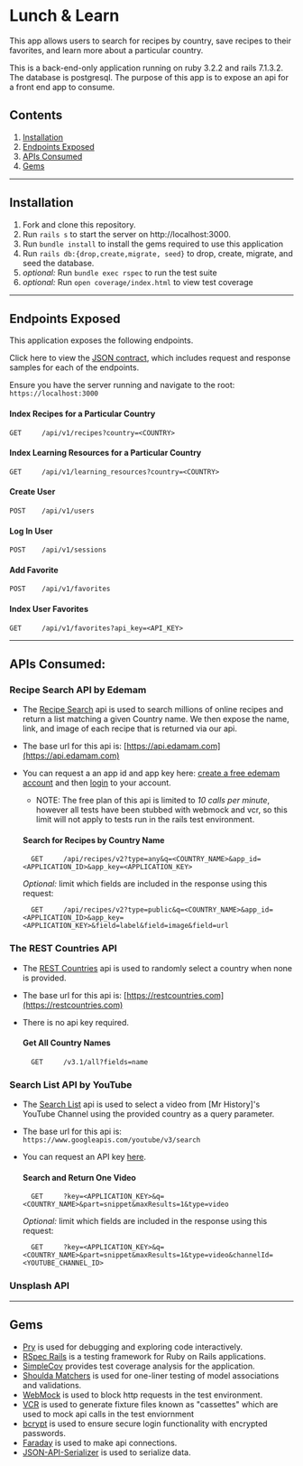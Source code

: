 # Lunch & Learn
This app allows users to search for recipes by country, save recipes to their favorites, and learn more about a particular country.

This is a back-end-only application running on ruby 3.2.2 and rails 7.1.3.2. The database is postgresql. The purpose of this app is to expose an api for a front end app to consume.

## Contents
1. [Installation](#Installation)
1. [Endpoints Exposed](#Endpoints-Exposed)
1. [APIs Consumed](#APIs-Consumed)
1. [Gems](#Gems)

_____

## Installation
1. Fork and clone this repository.
1. Run `rails s` to start the server on http://localhost:3000.
1. Run `bundle install` to install the gems required to use this application
1. Run `rails db:{drop,create,migrate, seed}` to drop, create, migrate, and seed the database.
1. _optional:_ Run `bundle exec rspec` to run the test suite
1. _optional:_ Run `open coverage/index.html` to view test coverage

_____

  
## Endpoints Exposed
This application exposes the following endpoints.

Click here to view the [JSON contract](/JSON_Contract.md), which includes request and response samples for each of the endpoints.

Ensure you have the server running and navigate to the root: `https://localhost:3000`

#### Index Recipes for a Particular Country
    GET     /api/v1/recipes?country=<COUNTRY>

#### Index Learning Resources for a Particular Country
    GET     /api/v1/learning_resources?country=<COUNTRY>

#### Create User
    POST    /api/v1/users

#### Log In User
    POST    /api/v1/sessions

#### Add Favorite
    POST    /api/v1/favorites

#### Index User Favorites
    GET     /api/v1/favorites?api_key=<API_KEY>

_____

## APIs Consumed:

### Recipe Search API by Edemam
- The [Recipe Search](https://developer.edamam.com/edamam-docs-recipe-api) api is used to search millions of online recipes and return a list matching a given Country name. We then expose the name, link, and image of each recipe that is returned via our api.
- The base url for this api is: [https://api.edamam.com](https://api.edamam.com)
- You can request a an app id and app key here: [create a free edemam account](https://developer.edamam.com/edamam-recipe-api) and then [login](developer.edamam.com) to your account.
    - NOTE: The free plan of this api is limited to _10 calls per minute_, however all tests have been stubbed with webmock and vcr, so this limit will not apply to tests run in the rails test environment.

    #### Search for Recipes by Country Name
        GET     /api/recipes/v2?type=any&q=<COUNTRY_NAME>&app_id=<APPLICATION_ID>&app_key=<APPLICATION_KEY>

    _Optional:_ limit which fields are included in the response using this request:

        GET     /api/recipes/v2?type=public&q=<COUNTRY_NAME>&app_id=<APPLICATION_ID>&app_key=<APPLICATION_KEY>&field=label&field=image&field=url

### The REST Countries API
- The [REST Countries](https://restcountries.com/#api-endpoints-v3-all) api is used to randomly select a country when none is provided.
- The base url for this api is: [https://restcountries.com](https://restcountries.com)
- There is no api key required.

    #### Get All Country Names
        GET     /v3.1/all?fields=name

### Search List API by YouTube
- The [Search List](https://developers-dot-devsite-v2-prod.appspot.com/youtube/v3/docs/search/list) api is used to select a video from [Mr History]'s YouTube Channel using the provided country as a query parameter.
- The base url for this api is: `https://www.googleapis.com/youtube/v3/search`
- You can request an API key [here](https://developers-dot-devsite-v2-prod.appspot.com/youtube/v3/docs#calling-the-api).

    #### Search and Return One Video
        GET     ?key=<APPLICATION_KEY>&q=<COUNTRY_NAME>&part=snippet&maxResults=1&type=video

    _Optional:_ limit which fields are included in the response using this request:
        
        GET     ?key=<APPLICATION_KEY>&q=<COUNTRY_NAME>&part=snippet&maxResults=1&type=video&channelId=<YOUTUBE_CHANNEL_ID>

### Unsplash API


_____


## Gems
- [Pry](https://github.com/pry/pry) is used for debugging and exploring code interactively.
- [RSpec Rails](https://github.com/rspec/rspec-rails) is a testing framework for Ruby on Rails applications.
- [SimpleCov](https://github.com/simplecov-ruby/simplecov) provides test coverage analysis for the application.
- [Shoulda Matchers](https://github.com/thoughtbot/shoulda-matchers) is used for one-liner testing of model associations and validations.
- [WebMock](https://github.com/bblimke/webmock) is used to block http requests in the test environment.
- [VCR](https://github.com/vcr/vcr) is used to generate fixture files known as "cassettes" which are used to mock api calls in the test enviornment
- [bcrypt](https://github.com/bcrypt-ruby/bcrypt-ruby) is used to ensure secure login functionality with encrypted passwords.
- [Faraday](https://github.com/lostisland/faraday) is used to make api connections.
- [JSON-API-Serializer](https://github.com/jsonapi-serializer/jsonapi-serializer) is used to serialize data.